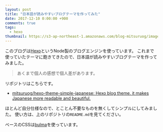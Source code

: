 ```yaml
---
layout: post
title: "日本語が読みやすいブログテーマを作ってみた"
date: 2017-12-10 0:00:00 +900
comments: true
tags:
  - hexo
thumbnail: https://s3-ap-northeast-1.amazonaws.com/blog-mitsuruog/images/2017/japanese.png
---
```

このブログは[Hexo](https://hexo.io/)というNode製のブログエンジンを使っています。
これまで使っていたテーマに飽きてきたので、日本語が読みやすいブログテーマを作ってみました。

> あくまで個人の感想で個人差があります。

リポジトリはこちらです。

- [mitsuruog/hexo\-theme\-simple\-japanese: Hexo blog theme\. it makes Japanese more readable and beautiful\.](https://github.com/mitsuruog/hexo-theme-simple-japanese)

ほとんど自分仕様なので、とことん不要なものを無くしてシンプルにしてみました。
使い方は、上のリポジトリの`README.md`を見てください。

ベースのCSSは[bulma](https://bulma.io/)を使っています。
